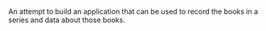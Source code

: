 An attempt to build an application that can be used to record the books in a series and data about those books.

